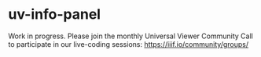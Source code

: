 # uv-info-panel

Work in progress. Please join the monthly Universal Viewer Community Call to participate in our live-coding sessions: https://iiif.io/community/groups/